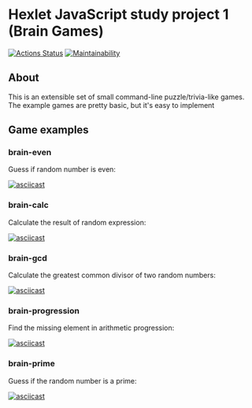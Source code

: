 # Hexlet JavaScript study project 1 (Brain Games)

[![Actions Status](https://github.com/ymeu/frontend-project-44/workflows/hexlet-check/badge.svg)](https://github.com/ymeu/frontend-project-44/actions)
[![Maintainability](https://api.codeclimate.com/v1/badges/4c67030d8e8aa069c80e/maintainability)](https://codeclimate.com/github/ymeu/frontend-project-44/maintainability)

## About

This is an extensible set of small command-line puzzle/trivia-like games. The example games are pretty basic, but it's easy to implement

## Game examples

### brain-even
Guess if random number is even:

[![asciicast](https://asciinema.org/a/hloeRus4DmjV85wYQVWcEs9EF.svg)](https://asciinema.org/a/hloeRus4DmjV85wYQVWcEs9EF)

### brain-calc
Calculate the result of random expression:

[![asciicast](https://asciinema.org/a/hOowj9CJaxcayVWKYYjcbbEBL.svg)](https://asciinema.org/a/hOowj9CJaxcayVWKYYjcbbEBL)

### brain-gcd
Calculate the greatest common divisor of two random numbers:

[![asciicast](https://asciinema.org/a/rp2R1BSSPA72409Wp9wUbvZjd.svg)](https://asciinema.org/a/rp2R1BSSPA72409Wp9wUbvZjd)

### brain-progression
Find the missing element in arithmetic progression:

[![asciicast](https://asciinema.org/a/ggsM7cTziW4urHzyrwPmFJ3CD.svg)](https://asciinema.org/a/ggsM7cTziW4urHzyrwPmFJ3CD)

### brain-prime
Guess if the random number is a prime:

[![asciicast](https://asciinema.org/a/54da0nxwxi4HknZ7NIBwlp9KA.svg)](https://asciinema.org/a/54da0nxwxi4HknZ7NIBwlp9KA)
